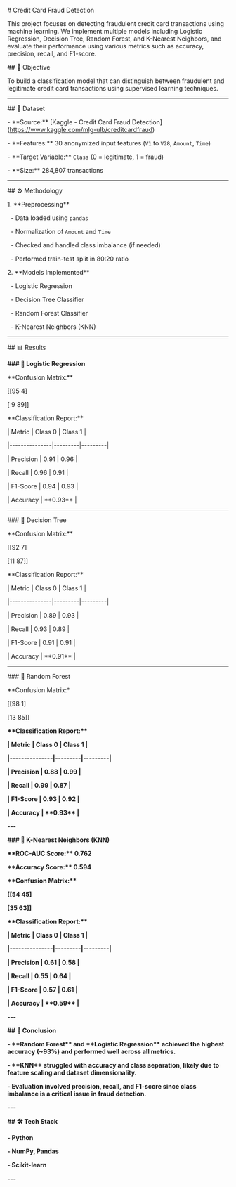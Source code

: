 \# Credit Card Fraud Detection



This project focuses on detecting fraudulent credit card transactions using machine learning. We implement multiple models including Logistic Regression, Decision Tree, Random Forest, and K-Nearest Neighbors, and evaluate their performance using various metrics such as accuracy, precision, recall, and F1-score.



\## 📌 Objective

To build a classification model that can distinguish between fraudulent and legitimate credit card transactions using supervised learning techniques.



---



\## 📂 Dataset



\- \*\*Source:\*\* \[Kaggle - Credit Card Fraud Detection](https://www.kaggle.com/mlg-ulb/creditcardfraud)

\- \*\*Features:\*\* 30 anonymized input features (`V1` to `V28`, `Amount`, `Time`)

\- \*\*Target Variable:\*\* `Class` (0 = legitimate, 1 = fraud)

\- \*\*Size:\*\* 284,807 transactions



---



\## ⚙️ Methodology



1\. \*\*Preprocessing\*\*

&nbsp;  - Data loaded using `pandas`

&nbsp;  - Normalization of `Amount` and `Time`

&nbsp;  - Checked and handled class imbalance (if needed)

&nbsp;  - Performed train-test split in 80:20 ratio



2\. \*\*Models Implemented\*\*

&nbsp;  - Logistic Regression

&nbsp;  - Decision Tree Classifier

&nbsp;  - Random Forest Classifier

&nbsp;  - K-Nearest Neighbors (KNN)



---



\## 📊 Results



**### 🧮 Logistic Regression**



\*\*Confusion Matrix:\*\*

\[\[95 4]

\[ 9 89]]



\*\*Classification Report:\*\*



| Metric        | Class 0 | Class 1 |

|---------------|---------|---------|

| Precision     | 0.91    | 0.96    |

| Recall        | 0.96    | 0.91    |

| F1-Score      | 0.94    | 0.93    |

| Accuracy      | \*\*0.93\*\* |



---



\### 🌲 Decision Tree



\*\*Confusion Matrix:\*\*

\[\[92 7]

\[11 87]]



\*\*Classification Report:\*\*



| Metric        | Class 0 | Class 1 |

|---------------|---------|---------|

| Precision     | 0.89    | 0.93    |

| Recall        | 0.93    | 0.89    |

| F1-Score      | 0.91    | 0.91    |

| Accuracy      | \*\*0.91\*\* |



---



\### 🌳 Random Forest



\*\*Confusion Matrix:\*

\[\[98 1]

\[13 85]]



**\*\*Classification Report:\*\***



**| Metric        | Class 0 | Class 1 |**

**|---------------|---------|---------|**

**| Precision     | 0.88    | 0.99    |**

**| Recall        | 0.99    | 0.87    |**

**| F1-Score      | 0.93    | 0.92    |**

**| Accuracy      | \*\*0.93\*\* |**



**---**



**### 📍 K-Nearest Neighbors (KNN)**



**\*\*ROC-AUC Score:\*\* 0.762**  

**\*\*Accuracy Score:\*\* 0.594**



**\*\*Confusion Matrix:\*\***

**\[\[54 45]**

**\[35 63]]**



**\*\*Classification Report:\*\***



**| Metric        | Class 0 | Class 1 |**

**|---------------|---------|---------|**

**| Precision     | 0.61    | 0.58    |**

**| Recall        | 0.55    | 0.64    |**

**| F1-Score      | 0.57    | 0.61    |**

**| Accuracy      | \*\*0.59\*\* |**



**---**



**## 🧠 Conclusion**



**- \*\*Random Forest\*\* and \*\*Logistic Regression\*\* achieved the highest accuracy (~93%) and performed well across all metrics.**

**- \*\*KNN\*\* struggled with accuracy and class separation, likely due to feature scaling and dataset dimensionality.**

**- Evaluation involved precision, recall, and F1-score since class imbalance is a critical issue in fraud detection.**



**---**



**## 🛠️ Tech Stack**



**- Python**

**- NumPy, Pandas**

**- Scikit-learn**



**---**



